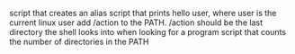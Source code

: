 script that creates an alias
script that prints hello user, where user is the current linux user
add /action to the PATH. /action should be the last directory the shell looks into when looking for a program
script that counts the number of directories in the PATH

